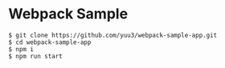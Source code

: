 # Webpack Sample

```bash:ターミナル
$ git clone https://github.com/yuu3/webpack-sample-app.git
$ cd webpack-sample-app
$ npm i
$ npm run start
```